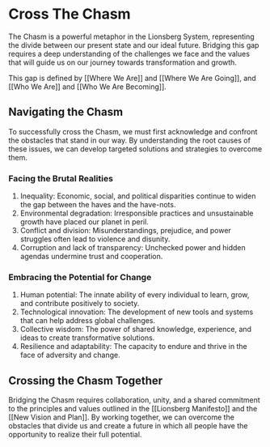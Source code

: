 # Cross The Chasm

The Chasm is a powerful metaphor in the Lionsberg System, representing the divide between our present state and our ideal future. Bridging this gap requires a deep understanding of the challenges we face and the values that will guide us on our journey towards transformation and growth. 

This gap is defined by [[Where We Are]] and [[Where We Are Going]], and [[Who We Are]] and [[Who We Are Becoming]]. 


## Navigating the Chasm

To successfully cross the Chasm, we must first acknowledge and confront the obstacles that stand in our way. By understanding the root causes of these issues, we can develop targeted solutions and strategies to overcome them.

### Facing the Brutal Realities

1.  Inequality: Economic, social, and political disparities continue to widen the gap between the haves and the have-nots.
2.  Environmental degradation: Irresponsible practices and unsustainable growth have placed our planet in peril.
3.  Conflict and division: Misunderstandings, prejudice, and power struggles often lead to violence and disunity.
4.  Corruption and lack of transparency: Unchecked power and hidden agendas undermine trust and cooperation.

### Embracing the Potential for Change

1.  Human potential: The innate ability of every individual to learn, grow, and contribute positively to society.
2.  Technological innovation: The development of new tools and systems that can help address global challenges.
3.  Collective wisdom: The power of shared knowledge, experience, and ideas to create transformative solutions.
4.  Resilience and adaptability: The capacity to endure and thrive in the face of adversity and change.

## Crossing the Chasm Together

Bridging the Chasm requires collaboration, unity, and a shared commitment to the principles and values outlined in the [[Lionsberg Manifesto]] and the [[New Vision and Plan]]. By working together, we can overcome the obstacles that divide us and create a future in which all people have the opportunity to realize their full potential.

